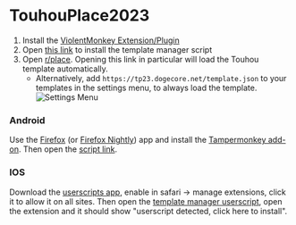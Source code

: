 # TouhouPlace2023

1. Install the [ViolentMonkey Extension/Plugin](https://violentmonkey.github.io/get-it/)
2. Open [this link](https://github.com/osuplace/templateManager/raw/main/dist/templateManager.user.js) to install the template manager script
3. Open [r/place](https://new.reddit.com/r/place/?jsontemplate=https%3A%2F%2Ftp23.dogecore.net%2Ftemplate.json). Opening this link in particular will load the Touhou template automatically.
    - Alternatively, add `https://tp23.dogecore.net/template.json` to your templates in the settings menu, to always load the template.
    ![Settings Menu](https://cdn.discordapp.com/attachments/1088193718881878026/1131663330839363615/image.png)

### Android
Use the [Firefox](https://play.google.com/store/apps/details?id=org.mozilla.firefox) (or [Firefox Nightly](https://play.google.com/store/apps/details?id=org.mozilla.fenix)) app and install the [Tampermonkey add-on](https://addons.mozilla.org/en-US/firefox/addon/tampermonkey/). Then open the [script link](https://github.com/osuplace/templateManager/raw/main/dist/templateManager.user.js).

### IOS
Download the [userscripts app](https://apps.apple.com/gb/app/userscripts/id1463298887), enable in safari -> manage extensions, click it to allow it on all sites.
Then open the [template manager userscript](https://github.com/osuplace/templateManager/raw/main/dist/templateManager.user.js), open the extension and it should show "userscript detected, click here to install".
